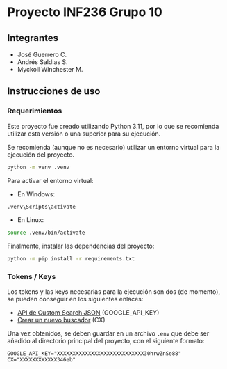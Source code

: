 # Proyecto INF236 Grupo 10

## Integrantes

- José Guerrero C.
- Andrés Saldias S.
- Myckoll Winchester M.

## Instrucciones de uso

### Requerimientos

Este proyecto fue creado utilizando Python 3.11, por lo que se recomienda utilizar esta versión o una superior para su ejecución.

Se recomienda (aunque no es necesario) utilizar un entorno virtual para la ejecución del proyecto.

```bash
python -m venv .venv
```

Para activar el entorno virtual:

- En Windows:

```bash
.venv\Scripts\activate
```

- En Linux:

```bash
source .venv/bin/activate
```

Finalmente, instalar las dependencias del proyecto:

```bash
python -m pip install -r requirements.txt
```

### Tokens / Keys

Los tokens y las keys necesarias para la ejecución son dos (de momento), se pueden conseguir en los siguientes enlaces:

- [API de Custom Search JSON](https://developers.google.com/custom-search/v1/overview?hl=es-419#api_key) (GOOGLE_API_KEY)
- [Crear un nuevo buscador](https://cse.google.com/cse/create/new) (CX)

Una vez obtenidos, se deben guardar en un archivo `.env` que debe ser añadido al directorio principal del proyecto, con el siguiente formato:

```env
GOOGLE_API_KEY="XXXXXXXXXXXXXXXXXXXXXXXXXXXX30hrwZnSe88"
CX="XXXXXXXXXXXX346eb"
```
